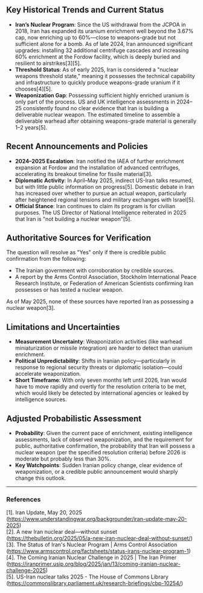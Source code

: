 ## Key Historical Trends and Current Status

- **Iran’s Nuclear Program**: Since the US withdrawal from the JCPOA in 2018, Iran has expanded its uranium enrichment well beyond the 3.67% cap, now enriching up to 60%—close to weapons-grade but not sufficient alone for a bomb. As of late 2024, Iran announced significant upgrades: installing 32 additional centrifuge cascades and increasing 60% enrichment at the Fordow facility, which is deeply buried and resilient to airstrikes[3][5].
- **Threshold Status**: As of early 2025, Iran is considered a "nuclear weapons threshold state," meaning it possesses the technical capability and infrastructure to quickly produce weapons-grade uranium if it chooses[4][5].
- **Weaponization Gap**: Possessing sufficient highly enriched uranium is only part of the process. US and UK intelligence assessments in 2024–25 consistently found no clear evidence that Iran is building a deliverable nuclear weapon. The estimated timeline to assemble a deliverable warhead after obtaining weapons-grade material is generally 1–2 years[5].

## Recent Announcements and Policies

- **2024–2025 Escalation**: Iran notified the IAEA of further enrichment expansion at Fordow and the installation of advanced centrifuges, accelerating its breakout timeline for fissile material[3].
- **Diplomatic Activity**: In April–May 2025, indirect US-Iran talks resumed, but with little public information on progress[5]. Domestic debate in Iran has increased over whether to pursue an actual weapon, particularly after heightened regional tensions and military exchanges with Israel[5].
- **Official Stance**: Iran continues to claim its program is for civilian purposes. The US Director of National Intelligence reiterated in 2025 that Iran is "not building a nuclear weapon"[5].

## Authoritative Sources for Verification

The question will resolve as "Yes" only if there is credible public confirmation from the following:
- The Iranian government with corroboration by credible sources.
- A report by the Arms Control Association, Stockholm International Peace Research Institute, or Federation of American Scientists confirming Iran possesses or has tested a nuclear weapon.

As of May 2025, none of these sources have reported Iran as possessing a nuclear weapon[3].

## Limitations and Uncertainties

- **Measurement Uncertainty**: Weaponization activities (like warhead miniaturization or missile integration) are harder to detect than uranium enrichment.
- **Political Unpredictability**: Shifts in Iranian policy—particularly in response to regional security threats or diplomatic isolation—could accelerate weaponization.
- **Short Timeframe**: With only seven months left until 2026, Iran would have to move rapidly and overtly for the resolution criteria to be met, which would likely be detected by international agencies or leaked by intelligence sources.

## Adjusted Probabilistic Assessment

- **Probability**: Given the current pace of enrichment, existing intelligence assessments, lack of observed weaponization, and the requirement for public, authoritative confirmation, the probability that Iran will possess a nuclear weapon (per the specified resolution criteria) before 2026 is moderate but probably less than 30%.
- **Key Watchpoints**: Sudden Iranian policy change, clear evidence of weaponization, or a credible public announcement would sharply change this outlook.

---

### References

[1]. Iran Update, May 20, 2025 (https://www.understandingwar.org/backgrounder/iran-update-may-20-2025)  
[2]. A new Iran nuclear deal—without sunset (https://thebulletin.org/2025/05/a-new-iran-nuclear-deal-without-sunset/)  
[3]. The Status of Iran's Nuclear Program | Arms Control Association (https://www.armscontrol.org/factsheets/status-irans-nuclear-program-1)  
[4]. The Coming Iranian Nuclear Challenge in 2025 | The Iran Primer (https://iranprimer.usip.org/blog/2025/jan/13/coming-iranian-nuclear-challenge-2025)  
[5]. US-Iran nuclear talks 2025 - The House of Commons Library (https://commonslibrary.parliament.uk/research-briefings/cbp-10254/)